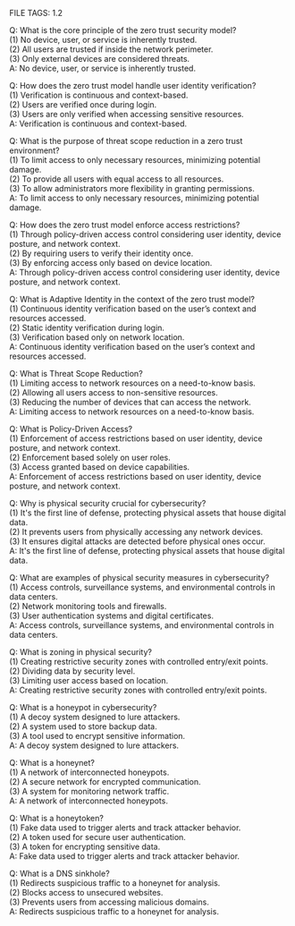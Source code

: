 FILE TAGS: 1.2

Q: What is the core principle of the zero trust security model?  
(1) No device, user, or service is inherently trusted.  
(2) All users are trusted if inside the network perimeter.  
(3) Only external devices are considered threats.  
A: No device, user, or service is inherently trusted.
<!--ID: 1723960322026-->


Q: How does the zero trust model handle user identity verification?  
(1) Verification is continuous and context-based.  
(2) Users are verified once during login.  
(3) Users are only verified when accessing sensitive resources.  
A: Verification is continuous and context-based.
<!--ID: 1723960322028-->


Q: What is the purpose of threat scope reduction in a zero trust environment?  
(1) To limit access to only necessary resources, minimizing potential damage.  
(2) To provide all users with equal access to all resources.  
(3) To allow administrators more flexibility in granting permissions.  
A: To limit access to only necessary resources, minimizing potential damage.
<!--ID: 1723960322030-->


Q: How does the zero trust model enforce access restrictions?  
(1) Through policy-driven access control considering user identity, device posture, and network context.  
(2) By requiring users to verify their identity once.  
(3) By enforcing access only based on device location.  
A: Through policy-driven access control considering user identity, device posture, and network context.
<!--ID: 1723960322031-->


Q: What is Adaptive Identity in the context of the zero trust model?  
(1) Continuous identity verification based on the user’s context and resources accessed.  
(2) Static identity verification during login.  
(3) Verification based only on network location.  
A: Continuous identity verification based on the user’s context and resources accessed.
<!--ID: 1723960322033-->


Q: What is Threat Scope Reduction?  
(1) Limiting access to network resources on a need-to-know basis.  
(2) Allowing all users access to non-sensitive resources.  
(3) Reducing the number of devices that can access the network.  
A: Limiting access to network resources on a need-to-know basis.
<!--ID: 1723960322035-->


Q: What is Policy-Driven Access?  
(1) Enforcement of access restrictions based on user identity, device posture, and network context.  
(2) Enforcement based solely on user roles.  
(3) Access granted based on device capabilities.  
A: Enforcement of access restrictions based on user identity, device posture, and network context.
<!--ID: 1723960322036-->


Q: Why is physical security crucial for cybersecurity?  
(1) It's the first line of defense, protecting physical assets that house digital data.  
(2) It prevents users from physically accessing any network devices.  
(3) It ensures digital attacks are detected before physical ones occur.  
A: It's the first line of defense, protecting physical assets that house digital data.
<!--ID: 1723960322038-->


Q: What are examples of physical security measures in cybersecurity?  
(1) Access controls, surveillance systems, and environmental controls in data centers.  
(2) Network monitoring tools and firewalls.  
(3) User authentication systems and digital certificates.  
A: Access controls, surveillance systems, and environmental controls in data centers.
<!--ID: 1723960322039-->


Q: What is zoning in physical security?  
(1) Creating restrictive security zones with controlled entry/exit points.  
(2) Dividing data by security level.  
(3) Limiting user access based on location.  
A: Creating restrictive security zones with controlled entry/exit points.
<!--ID: 1723960322041-->


Q: What is a honeypot in cybersecurity?  
(1) A decoy system designed to lure attackers.  
(2) A system used to store backup data.  
(3) A tool used to encrypt sensitive information.  
A: A decoy system designed to lure attackers.
<!--ID: 1723960322042-->


Q: What is a honeynet?  
(1) A network of interconnected honeypots.  
(2) A secure network for encrypted communication.  
(3) A system for monitoring network traffic.  
A: A network of interconnected honeypots.
<!--ID: 1723960322043-->


Q: What is a honeytoken?  
(1) Fake data used to trigger alerts and track attacker behavior.  
(2) A token used for secure user authentication.  
(3) A token for encrypting sensitive data.  
A: Fake data used to trigger alerts and track attacker behavior.
<!--ID: 1723960322045-->


Q: What is a DNS sinkhole?  
(1) Redirects suspicious traffic to a honeynet for analysis.  
(2) Blocks access to unsecured websites.  
(3) Prevents users from accessing malicious domains.  
A: Redirects suspicious traffic to a honeynet for analysis.
<!--ID: 1723960322046-->
